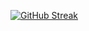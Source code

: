[![GitHub Streak](https://github-readme-streak-stats-4jd8.vercel.app?user=SAADMAN-N&theme=dark)](https://git.io/streak-stats)
